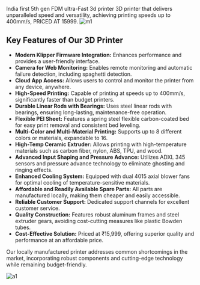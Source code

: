 India first 5th gen FDM ultra-Fast 3d printer 3D printer that delivers unparalleled speed and versatility, achieving printing speeds up to 400mm/s, PRICED AT 15999.
![m1](https://github.com/user-attachments/assets/c3cc1905-533c-49b3-9354-f9d8f00648f5)

## Key Features of Our 3D Printer

- **Modern Klipper Firmware Integration:** Enhances performance and provides a user-friendly interface.
- **Camera for Web Monitoring:** Enables remote monitoring and automatic failure detection, including spaghetti detection.
- **Cloud App Access:** Allows users to control and monitor the printer from any device, anywhere.
- **High-Speed Printing:** Capable of printing at speeds up to 400mm/s, significantly faster than budget printers.
- **Durable Linear Rods with Bearings:** Uses steel linear rods with bearings, ensuring long-lasting, maintenance-free operation.
- **Flexible PEI Sheet:** Features a spring steel flexible carbon-coated bed for easy print removal and consistent bed leveling.
- **Multi-Color and Multi-Material Printing:** Supports up to 8 different colors or materials, expandable to 16.
- **High-Temp Ceramic Extruder:** Allows printing with high-temperature materials such as carbon fiber, nylon, ABS, TPU, and wood.
- **Advanced Input Shaping and Pressure Advance:** Utilizes ADXL 345 sensors and pressure advance technology to eliminate ghosting and ringing effects.
- **Enhanced Cooling System:** Equipped with dual 4015 axial blower fans for optimal cooling of temperature-sensitive materials.
- **Affordable and Readily Available Spare Parts:** All parts are manufactured locally, making them cheaper and easily accessible.
- **Reliable Customer Support:** Dedicated support channels for excellent customer service.
- **Quality Construction:** Features robust aluminum frames and steel extruder gears, avoiding cost-cutting measures like plastic Bowden tubes.
- **Cost-Effective Solution:** Priced at ₹15,999, offering superior quality and performance at an affordable price.

Our locally manufactured printer addresses common shortcomings in the market, incorporating robust components and cutting-edge technology while remaining budget-friendly.


![a1](https://github.com/user-attachments/assets/9335e706-0ef0-4d1a-83d2-29ad2fab7455)

